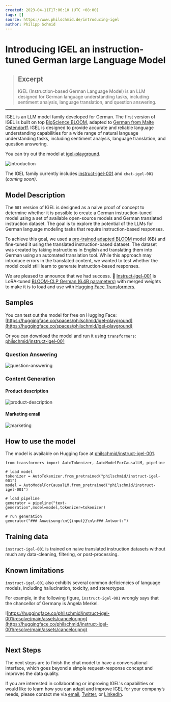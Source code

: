 ```yaml
---
created: 2023-04-11T17:06:10 (UTC +08:00)
tags: []
source: https://www.philschmid.de/introducing-igel
author: Philipp Schmid
---
```


# Introducing IGEL an instruction-tuned German large Language Model

> ## Excerpt
> IGEL (Instruction-based German Language Model) is an LLM designed for German language understanding tasks, including sentiment analysis, language translation, and question answering.

---
IGEL is an LLM model family developed for German. The first version of IGEL is built on top [BigScience BLOOM](https://bigscience.huggingface.co/blog/bloom), adapted to [German from Malte Ostendorff](https://huggingface.co/malteos/bloom-6b4-clp-german). IGEL is designed to provide accurate and reliable language understanding capabilities for a wide range of natural language understanding tasks, including sentiment analysis, language translation, and question answering.

You can try out the model at [igel-playground](https://huggingface.co/spaces/philschmid/igel-playground).

![introduction](https://www.philschmid.de/_next/image?url=%2Fstatic%2Fblog%2Fintroducing-igel%2Fintroduction.png&w=3840&q=75)

The IGEL family currently includes [instruct-igel-001](https://huggingface.co/philschmid/instruct-igel-001) and `chat-igel-001` (_coming soon)_.

## Model Description

The `001` version of IGEL is designed as a naive proof of concept to determine whether it is possible to create a German instruction-tuned model using a set of available open-source models and German translated instruction dataset. The goal is to explore the potential of the LLMs for German language modeling tasks that require instruction-based responses.

To achieve this goal, we used a [pre-trained adapted BLOOM](https://huggingface.co/malteos/bloom-6b4-clp-german) model (6B) and fine-tuned it using the translated instruction-based dataset. The dataset was created by taking instructions in English and translating them into German using an automated translation tool. While this approach may introduce errors in the translated content, we wanted to test whether the model could still learn to generate instruction-based responses.

We are pleased to announce that we had success. 🥳 [Instruct-igel-001](https://huggingface.co/philschmid/instruct-igel-001) is LoRA-tuned [BLOOM-CLP German (6.4B parameters)](https://huggingface.co/malteos/bloom-6b4-clp-german) with merged weights to make it is to load and use with [Hugging Face Transformers](https://huggingface.co/docs/transformers/index).

## Samples

You can test out the model for free on Hugging Face: [https://huggingface.co/spaces/philschmid/igel-playground](https://huggingface.co/spaces/philschmid/igel-playground)

Or you can download the model and run it using `transformers`: [philschmid/instruct-igel-001](https://huggingface.co/philschmid/instruct-igel-001)

### Question Answering

![question-answering](https://www.philschmid.de/_next/image?url=%2Fstatic%2Fblog%2Fintroducing-igel%2Fquestion-answering.png&w=3840&q=75)

### Content Generation

#### Product description

![product-description](https://www.philschmid.de/_next/image?url=%2Fstatic%2Fblog%2Fintroducing-igel%2Fproduct-description.png&w=3840&q=75)

#### Marketing email

![marketing](https://www.philschmid.de/_next/image?url=%2Fstatic%2Fblog%2Fintroducing-igel%2Fmarketing.png&w=3840&q=75)

## How to use the model

The model is available on Hugging face at [philschmid/instruct-igel-001](https://huggingface.co/philschmid/instruct-igel-001).

```
from transformers import AutoTokenizer, AutoModelForCausalLM, pipeline

# load model
tokenizer = AutoTokenizer.from_pretrained("philschmid/instruct-igel-001")
model = AutoModelForCausalLM.from_pretrained("philschmid/instruct-igel-001")

# load pipeline
generator = pipeline("text-generation",model=model,tokenizer=tokenizer)

# run generation
generator("### Anweisung:\n{{input}}\n\n### Antwort:")
```

## Training data

`instruct-igel-001` is trained on naive translated instruction datasets without much any data-cleaning, filtering, or post-processing.

## Known limitations

`instruct-igel-001` also exhibits several common deficiencies of language models, including hallucination, toxicity, and stereotypes.

For example, in the following figure, `instruct-igel-001` wrongly says that the chancellor of Germany is Angela Merkel.

![https://huggingface.co/philschmid/instruct-igel-001/resolve/main/assets/cancelor.png](https://huggingface.co/philschmid/instruct-igel-001/resolve/main/assets/cancelor.png)

___

## Next Steps

The next steps are to finish the chat model to have a conversational interface, which goes beyond a simple request-response concept and improves the data quality.

If you are interested in collaborating or improving IGEL's capabilities or would like to learn how you can adapt and improve IGEL for your company’s needs, please contact me via [email](mailto:schmidphilipp1995@gmail.com), [Twitter](https://twitter.com/_philschmid), or [LinkedIn](https://www.linkedin.com/in/philipp-schmid-a6a2bb196/).
